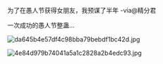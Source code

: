 为了在愚人节获得女朋友，我预谋了半年 -via@精分君

一次成功的愚人节整蛊...

![da645b4e57df4c98bba79bebdf1bc42d.jpg](https://wxlzmt.github.io/cdn1/ext/qw/groups/30080/da645b4e57df4c98bba79bebdf1bc42d.jpg)

![4e84d979b74041a5a1c2828a2b4edc93.jpg](https://wxlzmt.github.io/cdn1/ext/qw/groups/30080/4e84d979b74041a5a1c2828a2b4edc93.jpg)
